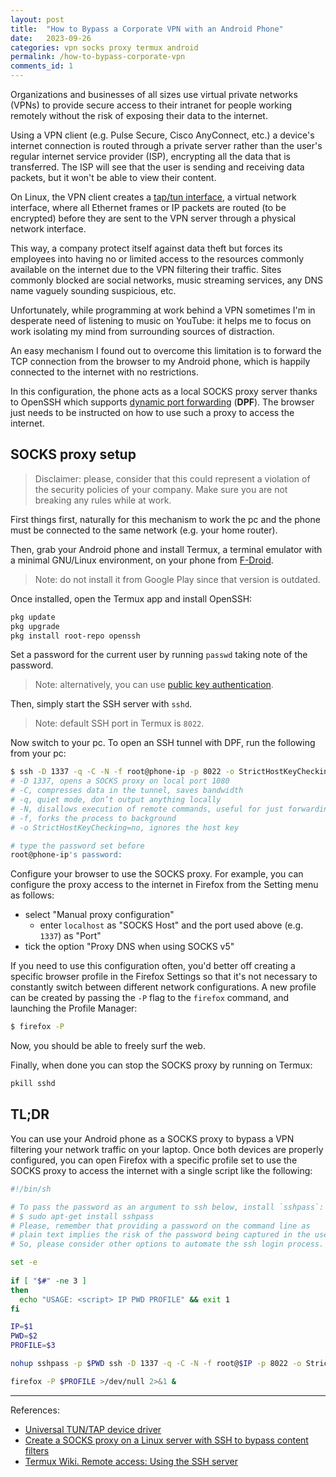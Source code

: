 ```yaml
---
layout: post
title:  "How to Bypass a Corporate VPN with an Android Phone"
date:   2023-09-26
categories: vpn socks proxy termux android
permalink: /how-to-bypass-corporate-vpn
comments_id: 1
---
```


Organizations and businesses of all sizes use virtual private networks (VPNs) to provide secure access to their intranet for people working remotely without the risk of exposing their data to the internet. 

Using a VPN client (e.g. Pulse Secure, Cisco AnyConnect, etc.) a device's internet connection is routed through a private server rather than the user's regular internet service provider (ISP), encrypting all the data that is transferred. The ISP will see that the user is sending and receiving data packets, but it won't be able to view their content.

On Linux, the VPN client creates a [tap/tun interface](https://www.kernel.org/doc/Documentation/networking/tuntap.txt), a virtual network interface, where all Ethernet frames or IP packets are routed (to be encrypted) before they are sent to the VPN server through a physical network interface.

This way, a company protect itself against data theft but forces its employees into having no or limited access to the resources commonly available on the internet due to the VPN filtering their traffic. Sites commonly blocked are social networks, music streaming services, any DNS name vaguely sounding suspicious, etc.

Unfortunately, while programming at work behind a VPN sometimes I'm in desperate need of listening to music on YouTube: it helps me to focus on work isolating my mind from surrounding sources of distraction.

An easy mechanism I found out to overcome this limitation is to forward the TCP connection from the browser to my Android phone, which is happily connected to the internet with no restrictions.

In this configuration, the phone acts as a local SOCKS proxy server thanks to OpenSSH which supports [dynamic port forwarding](https://en.wikipedia.org/wiki/Port_forwarding#Dynamic_port_forwarding) (**DPF**). The browser just needs to be instructed on how to use such a proxy to access the internet.

## SOCKS proxy setup

> Disclaimer: please, consider that this could represent a violation of the security policies of your company. Make sure you are not breaking any rules while at work.

First things first, naturally for this mechanism to work the pc and the phone must be connected to the same network (e.g. your home router). 

Then, grab your Android phone and install Termux, a terminal emulator with a minimal GNU/Linux environment, on your phone from [F-Droid](https://wiki.termux.com/wiki/Installing_from_F-Droid).

> Note: do not install it from Google Play since that version is outdated.

Once installed, open the Termux app and install OpenSSH:
```bash
pkg update
pkg upgrade
pkg install root-repo openssh
```

Set a password for the current user by running `passwd` taking note of the password. 

> Note: alternatively, you can use [public key authentication](https://wiki.termux.com/wiki/Remote_Access#Setting_up_public_key_authentication).

Then, simply start the SSH server with `sshd`.

> Note: default SSH port in Termux is `8022`. 

Now switch to your pc.
To open an SSH tunnel with DPF, run the following from your pc:
```bash
$ ssh -D 1337 -q -C -N -f root@phone-ip -p 8022 -o StrictHostKeyChecking=no
# -D 1337, opens a SOCKS proxy on local port 1080
# -C, compresses data in the tunnel, saves bandwidth
# -q, quiet mode, don’t output anything locally
# -N, disallows execution of remote commands, useful for just forwarding ports
# -f, forks the process to background
# -o StrictHostKeyChecking=no, ignores the host key

# type the password set before
root@phone-ip's password: 
```

Configure your browser to use the SOCKS proxy. For example, you can configure the proxy access to the internet in Firefox from the Setting menu as follows:

- select "Manual proxy configuration"
    - enter `localhost` as "SOCKS Host" and the port used above (e.g. `1337`) as "Port"
- tick the option "Proxy DNS when using SOCKS v5"

If you need to use this configuration often, you'd better off creating a specific browser profile in the Firefox Settings so that it's not necessary to constantly switch between different network configurations. A new profile can be created by passing the `-P` flag to the `firefox` command, and launching the Profile Manager:

```bash
$ firefox -P
```

Now, you should be able to freely surf the web.

Finally, when done you can stop the SOCKS proxy by running on Termux:
```bash
pkill sshd
```

## TL;DR

You can use your Android phone as a SOCKS proxy to bypass a VPN filtering your network traffic on your laptop. Once both devices are properly configured, you can open Firefox with a specific profile set to use the SOCKS proxy to access the internet with a single script like the following:
```bash
#!/bin/sh

# To pass the password as an argument to ssh below, install `sshpass`:
# $ sudo apt-get install sshpass
# Please, remember that providing a password on the command line as 
# plain text implies the risk of the password being captured in the user's shell history.
# So, please consider other options to automate the ssh login process.

set -e
 
if [ "$#" -ne 3 ]
then
  echo "USAGE: <script> IP PWD PROFILE" && exit 1
fi

IP=$1
PWD=$2
PROFILE=$3

nohup sshpass -p $PWD ssh -D 1337 -q -C -N -f root@$IP -p 8022 -o StrictHostKeyChecking=no

firefox -P $PROFILE >/dev/null 2>&1 &
```

---

References:
- [Universal TUN/TAP device driver](https://www.kernel.org/doc/Documentation/networking/tuntap.txt)
- [Create a SOCKS proxy on a Linux server with SSH to bypass content filters](https://ma.ttias.be/socks-proxy-linux-ssh-bypass-content-filters/)
- [Termux Wiki. Remote access: Using the SSH server](https://wiki.termux.com/wiki/Remote_Access#Using_the_SSH_server)
